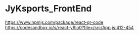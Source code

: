 # JyKsports_FrontEnd
https://www.npmjs.com/package/react-qr-code
https://codesandbox.io/s/react-y9lo0?file=/src/App.js:412-454
